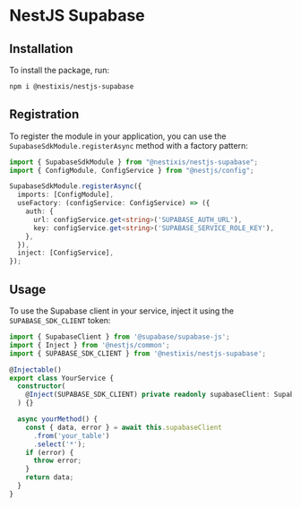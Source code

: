 # NestJS Supabase

## Installation

To install the package, run:
```bash
npm i @nestixis/nestjs-supabase
```

## Registration

To register the module in your application, you can use the `SupabaseSdkModule.registerAsync` method with a factory pattern:

```typescript
import { SupabaseSdkModule } from "@nestixis/nestjs-supabase";
import { ConfigModule, ConfigService } from "@nestjs/config";

SupabaseSdkModule.registerAsync({
  imports: [ConfigModule],
  useFactory: (configService: ConfigService) => ({
    auth: {
      url: configService.get<string>('SUPABASE_AUTH_URL'),
      key: configService.get<string>('SUPABASE_SERVICE_ROLE_KEY'),
    },
  }),
  inject: [ConfigService],
});
```

## Usage

To use the Supabase client in your service, inject it using the `SUPABASE_SDK_CLIENT` token:

```typescript
import { SupabaseClient } from '@supabase/supabase-js';
import { Inject } from '@nestjs/common';
import { SUPABASE_SDK_CLIENT } from '@nestixis/nestjs-supabase';

@Injectable()
export class YourService {
  constructor(
    @Inject(SUPABASE_SDK_CLIENT) private readonly supabaseClient: SupabaseClient
  ) {}

  async yourMethod() {
    const { data, error } = await this.supabaseClient
      .from('your_table')
      .select('*');
    if (error) {
      throw error;
    }
    return data;
  }
}
```
